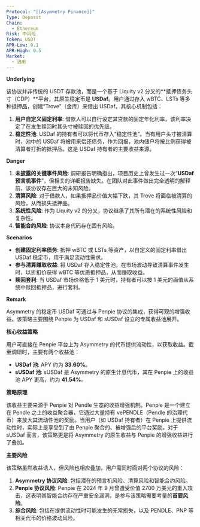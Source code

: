 ```yaml
---
Protocol: "[[Asymmetry Finance]]"
Type: Deposit
Chain:
  - Ethereum
Risk: 中风险
Token: USDT
APR-Low: 0.1
APR-High: 0.5
Market:
  - 通用
---
```

**Underlying**

该协议并非传统的 USDT 存款池，而是一个基于 Liquity v2 分叉的**抵押债务头寸（CDP）**平台，其原生稳定币是 **USDaf**。用户通过存入 wBTC、LSTs 等多种抵押品，创建“Trove”（金库）来借出 USDaf。其核心机制包括：
1.  **用户自定义固定利率**: 借款人可以自行设定其贷款的固定年化利率，该利率决定了在发生赎回时其头寸被赎回的优先级。
2.  **稳定性池**: USDaf 的持有者可以将代币存入“稳定性池”。当有用户头寸被清算时，池中的 USDaf 将被用来偿还债务，作为回报，池内储户将按比例获得被清算者打折的抵押品。这是 USDaf 持有者的主要收益来源。

**Danger**

1.  **未披露的关键事件风险**: 调研报告明确指出，项目历史上曾发生过一次“**USDaf 预言机事件**”，但相关的详细报告缺失。在团队对此事件做出完全透明的解释前，该协议存在巨大的未知风险。
2.  **清算风险**: 对于借款人，如果抵押品价值大幅下跌，其 Trove 将面临被清算的风险，从而损失抵押品。
3.  **系统性风险**: 作为 Liquity v2 的分叉，协议继承了其所有潜在的系统性风险和复杂性。
4.  **智能合约风险**: 协议本身代码存在固有风险。

**Scenarios**

- **创建固定利率债务**: 抵押 wBTC 或 LSTs 等资产，以自定义的固定利率借出 USDaf 稳定币，用于满足流动性需求。
- **参与清算赚取收益**: 将 USDaf 存入稳定性池，在市场波动导致清算事件发生时，以折扣价获得 wBTC 等优质抵押品，从而赚取收益。
- **赎回套利**: 当 USDaf 市场价格低于 1 美元时，持有者可以按 1 美元的面值从系统中赎回抵押品，进行套利。

**Remark**

Asymmetry 的稳定币 USDaf 可通过与 Penpie 协议的集成，获得可观的增强收益。该策略主要围绕 Penpie 为 USDaf 和 sUSDaf 设立的专属收益池展开。

**核心收益策略**

用户可直接在 Penpie 平台上为 Asymmetry 的代币提供流动性，以获取收益。截至调研时，主要有两个收益池：
- **USDaf 池**: APY 约为 **33.60%**。
- **sUSDaf 池**: sUSDaf 是 Asymmetry 的原生计息代币，其在 Penpie 上的收益池 APY 更高，约为 **41.54%**。

**策略原理**

该收益主要来源于 Penpie 对 Pendle 生态的收益增强机制。Penpie 是一个建立在 Pendle 之上的收益聚合器，它通过大量持有 vePENDLE（Pendle 的治理代币）来放大其流动性池的奖励。当用户（如 USDaf 持有者）在 Penpie 上提供流动性时，实际上是享受到了由 Penpie 聚合的、被增强后的平台奖励。对于 sUSDaf 而言，该策略更是将 Asymmetry 的原生收益与 Penpie 的增强收益进行了叠加。

**主要风险**

该策略虽然收益诱人，但风险也相应叠加，用户需同时面对两个协议的风险：
1.  **Asymmetry 协议风险**: 包括潜在的预言机风险、清算风险和智能合约风险。
2.  **Penpie 协议风险**: Penpie 在 2024 年 9 月曾遭受价值 2700 万美元的重入攻击，这表明其智能合约存在严重安全漏洞，是参与该策略需要考量的**首要风险**。
3.  **综合风险**: 包括在提供流动性时可能发生的无常损失，以及 PENDLE、PNP 等相关代币的价格波动风险。

